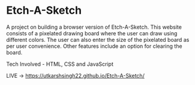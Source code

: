 # Etch-A-Sketch
A project on building a browser version of Etch-A-Sketch. This website consists of a pixelated drawing board where the user can draw using different colors. The user can also enter the size of the pixelated board as per user convenience. Other features include an option for clearing the board.

Tech Involved - HTML, CSS and JavaScript

LIVE -> https://utkarshsingh22.github.io/Etch-A-Sketch/

